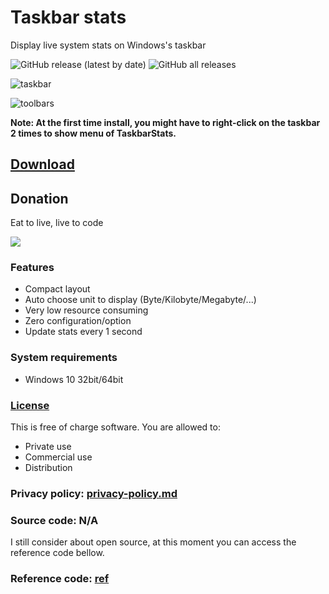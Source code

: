 # Taskbar stats

Display live system stats on Windows's taskbar

![GitHub release (latest by date)](https://img.shields.io/github/v/release/openhoangnc/taskbar-stats?style=flat-square)
![GitHub all releases](https://img.shields.io/github/downloads/openhoangnc/taskbar-stats/total?style=flat-square)

![taskbar](img/taskbar-stats.png "Taskbar stats")

![toolbars](img/toolbars.png "Toolbars menu")

**Note: At the first time install, you might have to right-click on the taskbar 2 times to show menu of TaskbarStats.**

## [Download](https://github.com/openhoangnc/taskbar-stats/releases)

## Donation
Eat to live, live to code

<a href="https://www.buymeacoffee.com/hoangnc"><img src="https://img.buymeacoffee.com/button-api/?text=Buy me a rice bowl&emoji=🍚&slug=hoangnc&button_colour=40DCA5&font_colour=ffffff&font_family=Comic&outline_colour=000000&coffee_colour=FFDD00"></a>

### Features

- Compact layout
- Auto choose unit to display (Byte/Kilobyte/Megabyte/...)
- Very low resource consuming
- Zero configuration/option
- Update stats every 1 second

### System requirements

- Windows 10 32bit/64bit

### [License](https://github.com/openhoangnc/taskbar-stats/blob/master/LICENSE.md)
This is free of charge software. You are allowed to:
- Private use
- Commercial use
- Distribution

### Privacy policy: [privacy-policy.md](https://github.com/openhoangnc/taskbar-stats/blob/master/Privacy-policy.md)

### Source code: N/A

I still consider about open source, at this moment you can access the reference code bellow.

### Reference code: [ref](https://github.com/openhoangnc/taskbar-stats/tree/master/ref)
